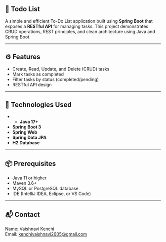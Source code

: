 ## 📒 Todo List

A simple and efficient To-Do List application built using **Spring Boot** that exposes a **RESTful API** for managing tasks. This project demonstrates CRUD operations, REST principles, and clean architecture using Java and Spring Boot.

---
## ⚙️ Features

- Create, Read, Update, and Delete (CRUD) tasks
- Mark tasks as completed
- Filter tasks by status (completed/pending)
- RESTful API design
---

## 🧰 Technologies Used

- - **Java 17+**
- **Spring Boot 3**
- **Spring Web**
- **Spring Data JPA**
- **H2 Database**
---

## 📦 Prerequisites

- Java 11 or higher  
- Maven 3.6+  
- MySQL or PostgreSQL database  
- IDE (IntelliJ IDEA, Eclipse, or VS Code)  

---

## 📬 Contact

Name: Vaishnavi Kenchi  
Email: kenchivaishnavi2605@gmail.com





